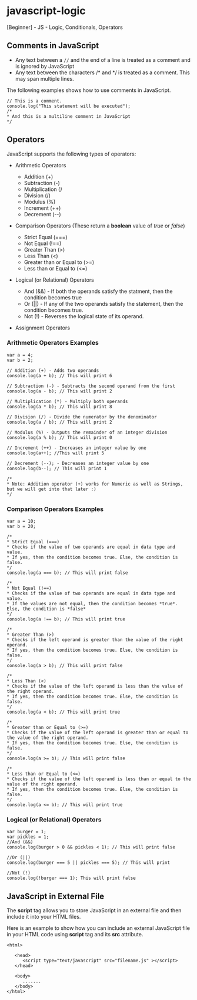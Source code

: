# javascript-logic
[Beginner] - JS - Logic, Conditionals, Operators

## Comments in JavaScript
- Any text between a `//` and the end of a line is treated as a comment and is ignored by JavaScript
- Any text between the characters /* and */ is treated as a comment. This may span multiple lines.

The following examples shows how to use comments in JavaScript.
```
// This is a comment. 
console.log("This statement will be executed");
/*
* And this is a multiline comment in JavaScript
*/
```

## Operators
JavaScript supports the following types of operators:
- Arithmetic Operators
   * Addition (+)
   * Subtraction (-)
   * Multiplication (*)*
   * Division (/)
   * Modulus (%)
   * Increment (++)
   * Decrement (--)
- Comparison Operators (These return a **boolean** value of *true* or *false*)
   * Strict Equal (===)
   * Not Equal (!==)
   * Greater Than (>)
   * Less Than (<)
   * Greater than or Equal to (>=)
   * Less than or Equal to (<=)
   
- Logical (or Relational) Operators
  * And (&&) - If both the operands satisfy the statment, then the condition becomes true
  * Or (||) - If any of the two operands satisfy the statement, then the condition becomes true.
  * Not (!) - Reverses the logical state of its operand.
  
- Assignment Operators

### Arithmetic Operators Examples

```
var a = 4;
var b = 2;

// Addition (+) - Adds two operands
console.log(a + b); // This will print 6

// Subtraction (-) - Subtracts the second operand from the first
console.log(a - b); // This will print 2

// Multiplication (*) - Multiply both operands
console.log(a * b); // This will print 8

// Division (/) - Divide the numerator by the denominator
console.log(a / b); // This will print 2

// Modulus (%) - Outputs the remainder of an integer division
console.log(a % b); // This will print 0

// Increment (++) - Increases an integer value by one
console.log(a++); //This will print 5

// Decrement (--); - Decreases an integer value by one
console.log(b--); // This will print 1

/*
* Note: Addition operator (+) works for Numeric as well as Strings, but we will get into that later :)
*/
```

### Comparison Operators Examples
```
var a = 10;
var b = 20;

/*
* Strict Equal (===)
* Checks if the value of two operands are equal in data type and value.
* If yes, then the condition becomes true. Else, the condition is false.
*/
console.log(a === b); // This will print false

/*
* Not Equal (!==)
* Checks if the value of two operands are equal in data type and value.
* If the values are not equal, then the condition becomes *true*. Else, the condition is *false*
*/
console.log(a !== b); // This will print true

/*
* Greater Than (>)
* Checks if the left operand is greater than the value of the right operand.
* If yes, then the condition becomes true. Else, the condition is false.
*/
console.log(a > b); // This will print false

/*
* Less Than (<)
* Checks if the value of the left operand is less than the value of the right operand.
* If yes, then the condition becomes true. Else, the condition is false.
*/
console.log(a < b); // This will print true
 
/*
* Greater than or Equal to (>=)
* Checks if the value of the left operand is greater than or equal to the value of the right operand.
* If yes, then the condition becomes true. Else, the condition is false.
*/
console.log(a >= b); // This will print false
 
/*
* Less than or Equal to (<=)
* Checks if the value of the left operand is less than or equal to the value of the right operand.
* If yes, then the condition becomes true. Else, the condition is false.
*/
console.log(a <= b); // This will print true

```
 
### Logical (or Relational) Operators
```
var burger = 1;
var pickles = 1;
//And (&&)
console.log(burger > 0 && pickles < 1); // This will print false

//Or (||)
console.log(burger === 5 || pickles === 5); // This will print

//Not (!)
console.log(!burger === 1); This will print false
```

## JavaScript in External File
The **script** tag allows you to store JavaScript in an external file and then include it into your HTML files.

Here is an example to show how you can include an external JavaScript file in your HTML code using **script** tag and its **src** attribute.

```
<html>

   <head>
      <script type="text/javascript" src="filename.js" ></script>
   </head>
   
   <body>
      .......
   </body>
</html>
```
